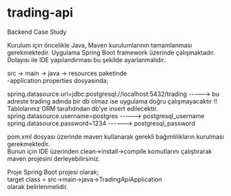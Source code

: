 # trading-api
Backend Case Study


Kurulum için öncelikle Java, Maven kurulumlarının tamamlanması gerekmektedir. Uygulama Spring Boot framework üzerinde çalışmaktadır. Dolayısı ile IDE yapılandırması bu şekilde ayarlanmalıdır.<br />

src -> main -> java -> resources paketinde <br />
-application.properties dosyasında;<br />

spring.datasource.url=jdbc:postgresql://localhost:5432/trading   -----> bu adreste trading adında bir db olmaz ise uygulama doğru çalışmayacaktır !! Tablolarınız ORM tarafıdndan db'ye insert edilecektir.<br />
spring.datasource.username=postgres -----> postgresql_username<br />
spring.datasource.password=1234 ------> postgresql_password
<br />

pom.xml dosyası üzerinde maven kullanarak gerekli bağımlılıkların kurulması gerekmektedir. <br />
Bunun için IDE üzerinden clean->install->compile komutlarını çalıştırarak maven projesini derleyebilirsiniz.<br />

Proje Spring Boot projesi olarak;<br />
target class = src->main->java->TradingApiApplication <br />
olarak belirlenmelidir.<br />


